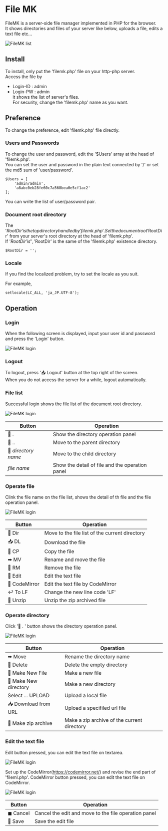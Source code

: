 # File MK

FileMK is a server-side file manager implemented in PHP for the browser.  
It shows directories and files of your server like below, uploads a file, edits a text file etc...  

![FileMK list](img/filemk-list.png)  


## Install

To install, only put the 'filemk.php' file on your http-php server.  
Access the file by  
 + Login-ID : admin  
 + Login-PW : admin  
it shows the list of server's files.   
For security, change the 'filemk.php' name as you want.  


## Preference

To change the preference, edit 'filemk.php' file directly.  

### Users and Passwords

To change the user and password, edit the '$Users' array at the head of 'filemk.php'.  
You can set the user and password in the plain text connected by '/' or set the md5 sum of 'user/password'.  

    $Users = [
        'admin/admin',
        'a8abc0eb28fe60c7a568bea0e5cf1ac2'
    ];

You can write the list of user/password pair.  


### Document root directory

The '$RootDir' is the top directory handled by 'filemk.php'.  
Set the document root '$RootDir' from your server's root directory at the head of 'filemk.php'.  
If '$RootDir' is '', '$RootDir' is the same of the 'filemk.php' existence directory.  

    $RootDir = '';


### Locale

If you find the localized problem, try to set the locale as you suit.  

For example,

    setlocale(LC_ALL, 'ja_JP.UTF-8');


## Operation

### Login

When the following screen is displayed, input your user id and password and press the 'Login' button.  

![FileMK login](img/filemk-login.png)  


### Logout

To logout, press '&#x1f4e4; Logout' button at the top right of the screen.  
When you do not access the server for a while, logout automatically.  


### File list

Successful login shows the file list of the document root directory.  

![FileMK login](img/filemk-ls.png)  

|         Button            | Operation |
|---------------------------|-----------|
|&#x1f4c1; .                | Show the directory operation panel|
|&#x1f4c1; ..               | Move to the parent directory|
|&#x1f4c1; *directory name* | Move to the child directory|
| *file name*               | Show the detail of file and the operation panel|


### Operate file

Clink the file name on the file list, shows the detail of th file and the file operation panel.  

![FileMK login](img/filemk-file.png)  

|      Button        | Operation |
|--------------------|-----------|
|&#x1f4c1; Dir       | Move to the file list of the current directory|
|&#x1f4e5; DL        | Download the file|
|&#x1f46c; CP        | Copy the file|
|&#x27a1;  MV        | Rename and move the file|
|&#x1f6ae; RM        | Remove the file|
|&#x1f4d6; Edit      | Edit the text file|
|&#x1f4d6; CodeMirror| Edit the text file by CodeMirror|
|&#x21a9; To LF      | Change the new line code 'LF'|
|&#x1f4c2; Unzip     | Unzip the zip archived file|


### Operate directory

Click '&#x1f4c1;   .  ' button shows the directory operation panel.  

![FileMK login](img/filemk-dir.png)  

|      Button                | Operation |
|----------------------------|-----------|
|&#x27a1; Move               |Rename the directory name|
|&#x1f6ae; Delete            |Delete the empty directory|
|&#x1f4dd; Make New File     |Make a new file|
|&#x1f4c1; Make New directory|Make a new directory|
|Select ... UPLOAD           |Upload a local file|
|&#x1f4e5; Download from URL |Upload a specifiled url file|
|&#x1f4c2; Make zip archive  |Make a zip archive of the current directory|


### Edit the text file

Edit button pressed, you can edit the text file on textarea.  

![FileMK login](img/filemk-edit.png)  

Set up the CodeMirror(https://codemirror.net/) and revise the end part of 'fileml.php'.
CodeMirror button pressed, you can edit the text file on CodeMirror.  

![FileMK login](img/filemk-codemirror.png)  

|    Button     | Operation |
|---------------|-----------|
|&#x25fc; Cancel|Cancel the edit and move to the file operation panel|
|&#x1f4be; Save |Save the edit file|

